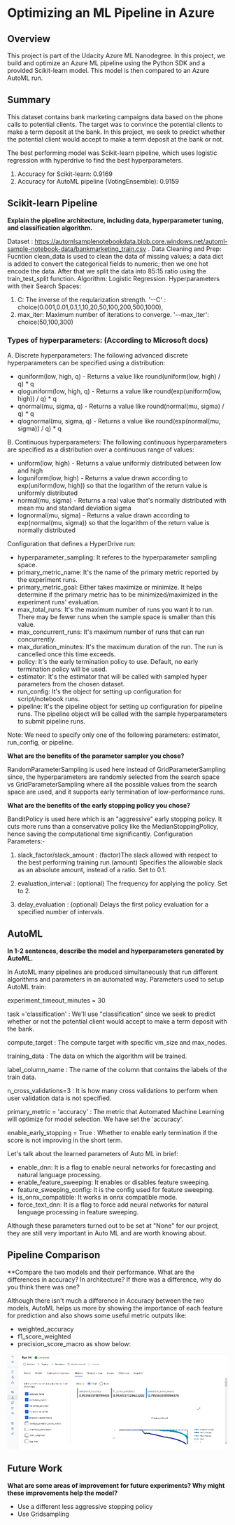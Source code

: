 # Optimizing an ML Pipeline in Azure

## Overview
This project is part of the Udacity Azure ML Nanodegree.
In this project, we build and optimize an Azure ML pipeline using the Python SDK and a provided Scikit-learn model.
This model is then compared to an Azure AutoML run.

## Summary

This dataset contains bank marketing campaigns data based on the phone calls to potential clients. The target was to convince the potential clients to make a term deposit at the bank. In this project, we seek to predict whether the potential client would accept to make a term deposit at the bank or not.

The best performing model was Scikit-learn pipeline, which uses logistic regression with hyperdrive to find the best hyperparameters.
1. Accuracy for Scikit-learn: 0.9169
2. Accuracy for AutoML pipeline (VotingEnsemble): 0.9159

## Scikit-learn Pipeline
**Explain the pipeline architecture, including data, hyperparameter tuning, and classification algorithm.**

Dataset : https://automlsamplenotebookdata.blob.core.windows.net/automl-sample-notebook-data/bankmarketing_train.csv . 
Data Cleaning and Prep: Fucntion clean_data is used to clean the data of missing values; a data dict is added to convert the categorical fields to numeric; then we one hot encode the data. After that we split the data into 85:15 ratio using the train_test_split function. 
Algorithm: Logistic Regression. 
Hyperparameters with their Search Spaces:

1. C: The inverse of the reqularization strength. '--C' : choice(0.001,0.01,0.1,1,10,20,50,100,200,500,1000),
2. max_iter: Maximum number of iterations to converge.  '--max_iter': choice(50,100,300)

### Types of hyperparameters: (According to Microsoft docs)

A. Discrete hyperparameters:
The following advanced discrete hyperparameters can be specified using a distribution:
  - quniform(low, high, q) - Returns a value like round(uniform(low, high) / q) * q
  - qloguniform(low, high, q) - Returns a value like round(exp(uniform(low, high)) / q) * q
  - qnormal(mu, sigma, q) - Returns a value like round(normal(mu, sigma) / q) * q
  - qlognormal(mu, sigma, q) - Returns a value like round(exp(normal(mu, sigma)) / q) * q
  
B. Continuous hyperparameters:
The following continuous hyperparameters are specified as a distribution over a continuous range of values:
  - uniform(low, high) - Returns a value uniformly distributed between low and high
  - loguniform(low, high) - Returns a value drawn according to exp(uniform(low, high)) so that the logarithm of the return value is uniformly distributed
  - normal(mu, sigma) - Returns a real value that's normally distributed with mean mu and standard deviation sigma
  - lognormal(mu, sigma) - Returns a value drawn according to exp(normal(mu, sigma)) so that the logarithm of the return value is normally distributed

Configuration that defines a HyperDrive run:

  - hyperparameter_sampling: It referes to the hyperparameter sampling space.
  - primary_metric_name: It's the name of the primary metric reported by the experiment runs.
  - primary_metric_goal: Either takes maximize or minimize. It helps determine if the primary metric has to be minimized/maximized in the experiment runs' evaluation.
  - max_total_runs: It's the maximum number of runs you want it to run. There may be fewer runs when the sample space is smaller than this value.
  - max_concurrent_runs: It's maximum number of runs that can run concurrently.
  - max_duration_minutes: It's the maximum duration of the run. The run is cancelled once this time exceeds.
  - policy: It's the early termination policy to use. Default, no early termination policy will be used.
  - estimator: It's the estimator that will be called with sampled hyper parameters from the chosen dataset.
  - run_config: It's the object for setting up configuration for script/notebook runs.
  - pipeline: It's the pipeline object for setting up configuration for pipeline runs. The pipeline object will be called with the sample hyperparameters to submit pipeline runs. 

Note: We need to specify only one of the following parameters: estimator, run_config, or pipeline.
  
**What are the benefits of the parameter sampler you chose?**

RandomParameterSampling is used here instead of GridParameterSampling since, the hyperparameters are randomly selected from the search space vs GridParameterSampling where all the possible values from the search space are used, and it supports early termination of low-performance runs.

**What are the benefits of the early stopping policy you chose?**

BanditPolicy is used here which is an "aggressive" early stopping policy. It cuts more runs than a conservative policy like the MedianStoppingPolicy, hence saving the computational time significantly.
Configuration Parameters:-

1. slack_factor/slack_amount : (factor)The slack allowed with respect to the best performing training run.(amount) Specifies the allowable slack as an absolute amount, instead of a ratio. Set to 0.1.

2. evaluation_interval : (optional) The frequency for applying the policy. Set to 2.

3. delay_evaluation : (optional) Delays the first policy evaluation for a specified number of intervals.

## AutoML
**In 1-2 sentences, describe the model and hyperparameters generated by AutoML.**

In AutoML many pipelines are produced simultaneously that run different algorithms and parameters in an automated way. Parameters used to setup AutoML train:

experiment_timeout_minutes = 30

task ='classification' : We'll use "classification" since we seek to predict whether or not the potential client would accept to make a term deposit with the bank.

compute_target : The compute target with specific vm_size and max_nodes.

training_data : The data on which the algorithm will be trained.

label_column_name : The name of the column that contains the labels of the train data.

n_cross_validations=3 : It is how many cross validations to perform when user validation data is not specified.

primary_metric = 'accuracy' : The metric that Automated Machine Learning will optimize for model selection. We have set the 'accuracy'.

enable_early_stopping = True : Whether to enable early termination if the score is not improving in the short term.

Let's talk about the learned parameters of Auto ML in brief:

  - enable_dnn: It is a flag to enable neural networks for forecasting and natural language processing. 
  - enable_feature_sweeping: It enables or disables feature sweeping. 
  - feature_sweeping_config: It is the config used for feature sweeping.
  - is_onnx_compatible: It works in onnx compatible mode.
  - force_text_dnn: It is a flag to force add neural networks for natural language processing in feature sweeping.
  
Although these parameters turned out to be set at "None" for our project, they are still very important in Auto ML and are worth knowing about.

## Pipeline Comparison
**Compare the two models and their performance. What are the differences in accuracy? In architecture? If there was a difference, why do you think there was one?

Although there isn't much a difference in Accuracy between the two models, AutoML helps us more by showing the importance of each feature for prediction and also shows some useful metric outputs like:
  - weighted_accuracy
  - f1_score_weighted
  - precision_score_macro
 as show below:
 
 ![alt text](https://github.com/krishula/ksinha_AZMLND_Optimizing_a_Pipeline_in_Azure-Starter_Files/blob/master/Picture2-Project1.png)
 


## Future Work
**What are some areas of improvement for future experiments? Why might these improvements help the model?**

  - Use a different less aggressive stopping policy
  - Use Gridsampling



